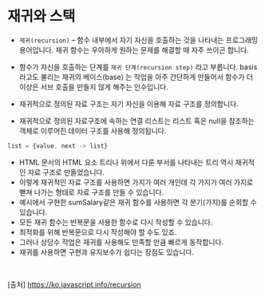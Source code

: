 # 재귀와 스택

- `재귀(recursion)` – 함수 내부에서 자기 자신을 호출하는 것을 나타내는 프로그래밍 용어입니다. 재귀 함수는 우아하게 원하는 문제를 해결할 때 자주 쓰이곤 합니다.

- 함수가 자신을 호출하는 단계를 `재귀 단계(recursion step)` 라고 부릅니다. basis라고도 불리는 재귀의 베이스(base) 는 작업을 아주 간단하게 만들어서 함수가 더 이상은 서브 호출을 만들지 않게 해주는 인수입니다.

- 재귀적으로 정의된 자료 구조는 자기 자신을 이용해 자료 구조를 정의합니다.

- 재귀적으로 정의된 자료구조에 속하는 연결 리스트는 리스트 혹은 null을 참조하는 객체로 이루어진 데이터 구조를 사용해 정의됩니다.

```js
list = {value, next -> list}
```

- HTML 문서의 HTML 요소 트리나 위에서 다룬 부서를 나타내는 트리 역시 재귀적인 자료 구조로 만들었습니다.
- 이렇게 재귀적인 자료 구조를 사용하면 가지가 여러 개인데 각 가지가 여러 가지로 뻗쳐 나가는 형태로 자료 구조를 만들 수 있습니다.
- 예시에서 구현한 sumSalary같은 재귀 함수를 사용하면 각 분기(가지)를 순회할 수 있습니다.
- 모든 재귀 함수는 반복문을 사용한 함수로 다시 작성할 수 있습니다.
- 최적화를 위해 반복문으로 다시 작성해야 할 수도 있죠.
- 그러나 상당수 작업은 재귀를 사용해도 만족할 만큼 빠르게 동작합니다.
- 재귀를 사용하면 구현과 유지보수가 쉽다는 장점도 있습니다.

<br>

[출처]
https://ko.javascript.info/recursion

